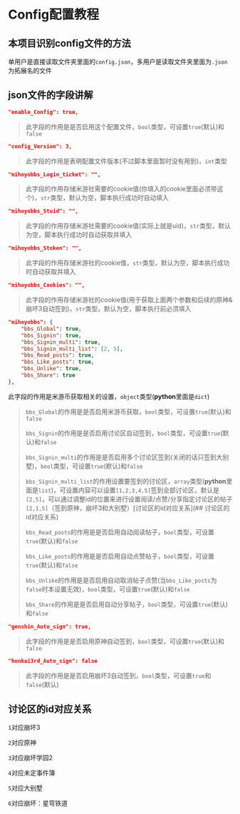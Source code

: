 # Config配置教程

## 本项目识别config文件的方法

单用户是直接读取文件夹里面的`config.json`，多用户是读取文件夹里面为`.json`为拓展名的文件

## json文件的字段讲解

```json
"enable_Config": true,
```

>此字段的作用是是否启用这个配置文件，`bool`类型，可设置`true`(默认)和`false`

```json
"config_Version": 3,
```

>此字段的作用是表明配置文件版本(不过脚本里面暂时没有用到)，`int`类型

```json
"mihoyobbs_Login_ticket": "", 
```

>此字段的作用存储米游社需要的cookie值(你填入的cookie里面必须带这个)，`str`类型，默认为空，脚本执行成功时自动填入

```json
"mihoyobbs_Stuid": "",
```

>此字段的作用存储米游社需要的cookie值(实际上就是uid)，`str`类型，默认为空，脚本执行成功时自动获取并填入

```json
"mihoyobbs_Stoken": "", 
```

>此字段的作用存储米游社的cookie值，`str`类型，默认为空，脚本执行成功时自动获取并填入

```json
"mihoyobbs_Cookies": "", 
```

>此字段的作用存储米游社的cookie值(用于获取上面两个参数和后续的原神&崩坏3自动签到)，`str`类型，默认为空，脚本执行前必须填入

```json
"mihoyobbs": {
    "bbs_Global": true, 
    "bbs_Signin": true, 
    "bbs_Signin_multi": true, 
    "bbs_Signin_multi_list": [2, 5], 
    "bbs_Read_posts": true, 
    "bbs_Like_posts": true, 
    "bbs_Unlike": true, 
    "bbs_Share": true
}, 
```

此字段的作用是米游币获取相关的设置，`object`类型(**python**里面是`dict`)

>`bbs_Global`的作用是是否启用米游币获取，`bool`类型，可设置`true`(默认)和`false`
>
>`bbs_Signin`的作用是是否启用讨论区自动签到，`bool`类型，可设置`true`(默认)和`false`
>
>`bbs_Signin_multi`的作用是是否启用多个讨论区签到(关闭的话只签到大别墅)，`bool`类型，可设置`true`(默认)和`false`
>
>`bbs_Signin_multi_list`的作用设置要签到的讨论区，`array`类型(**python**里面是`list`)，可设置内容可以设置`[1,2,3,4,5]`签到全部讨论区，默认是`[2,5]`，可以通过调整id的位置来进行设置阅读/点赞/分享指定讨论区的帖子`[2,1,5]`（签到原神，崩坏3和大别墅）[讨论区的id对应关系](## 讨论区的id对应关系)
>
>`bbs_Read_posts`的作用是是否启用自动阅读帖子，`bool`类型，可设置`true`(默认)和`false`
>
>`bbs_Like_posts`的作用是是否启用自动点赞帖子，`bool`类型，可设置`true`(默认)和`false`
>
>`bbs_Unlike`的作用是是否启用自动取消帖子点赞(当`bbs_Like_posts`为`false`时本设置无效)，`bool`类型，可设置`true`(默认)和`false`
>
>`bbs_Share`的作用是是否启用自动分享帖子，`bool`类型，可设置`true`(默认)和`false`

```json
"genshin_Auto_sign": true,
```

>此字段的作用是是否启用原神自动签到，`bool`类型，可设置`true`(默认)和`false`

```json
"honkai3rd_Auto_sign": false
```

>此字段的作用是是否启用崩坏3自动签到，`bool`类型，可设置`true`和`false`(默认)

## 讨论区的id对应关系

`1`对应崩坏3

`2`对应原神

`3`对应崩坏学园2

`4`对应未定事件簿

`5`对应大别墅

`6`对应崩坏：星穹铁道
